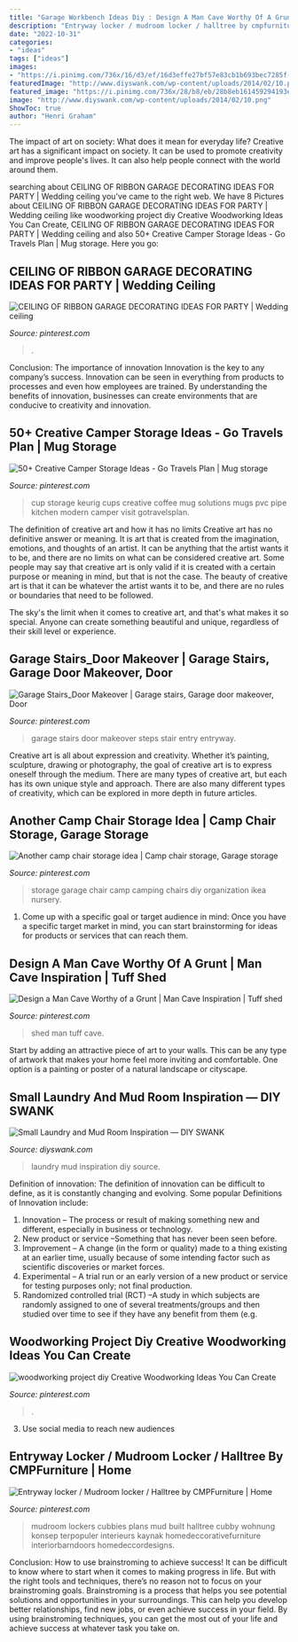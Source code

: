 ```yaml
---
title: "Garage Workbench Ideas Diy : Design A Man Cave Worthy Of A Grunt"
description: "Entryway locker / mudroom locker / halltree by cmpfurniture"
date: "2022-10-31"
categories:
- "ideas"
tags: ["ideas"]
images:
- "https://i.pinimg.com/736x/16/d3/ef/16d3effe27bf57e83cb1b693bec7285f--lockers-mudroom.jpg"
featuredImage: "http://www.diyswank.com/wp-content/uploads/2014/02/10.png"
featured_image: "https://i.pinimg.com/736x/28/b8/eb/28b8eb161459294193e108c47bbf79fd.jpg"
image: "http://www.diyswank.com/wp-content/uploads/2014/02/10.png"
ShowToc: true
author: "Henri Graham"
---
```



The impact of art on society: What does it mean for everyday life?
Creative art has a significant impact on society. It can be used to promote creativity and improve people's lives. It can also help people connect with the world around them.

	

		
searching about CEILING OF RIBBON GARAGE DECORATING IDEAS FOR PARTY | Wedding ceiling you've came to the right web. We have 8 Pictures about CEILING OF RIBBON GARAGE DECORATING IDEAS FOR PARTY | Wedding ceiling like woodworking project diy Creative Woodworking Ideas You Can Create, CEILING OF RIBBON GARAGE DECORATING IDEAS FOR PARTY | Wedding ceiling and also 50+ Creative Camper Storage Ideas - Go Travels Plan | Mug storage. Here you go:
		
    
## CEILING OF RIBBON GARAGE DECORATING IDEAS FOR PARTY | Wedding Ceiling

<img loading=lazy src="https://i.pinimg.com/736x/b5/6d/77/b56d7766e5b47ca1615ec1236c7696bb.jpg" onerror="this.onerror=null;this.src='https://tse3.mm.bing.net/th?id=OIP.C_ZfroNDEzWGKZybxG5zlwHaLJ&amp;pid=15.1';" alt="CEILING OF RIBBON GARAGE DECORATING IDEAS FOR PARTY | Wedding ceiling">

_Source: pinterest.com_

>. 

	

Conclusion: The importance of innovation
Innovation is the key to any company’s success. Innovation can be seen in everything from products to processes and even how employees are trained. By understanding the benefits of innovation, businesses can create environments that are conducive to creativity and innovation.

    
## 50+ Creative Camper Storage Ideas - Go Travels Plan | Mug Storage

<img loading=lazy src="https://i.pinimg.com/736x/ec/c3/a6/ecc3a65e9352352ca18b825af1c6a523.jpg" onerror="this.onerror=null;this.src='https://tse1.mm.bing.net/th?id=OIP.4_-JcCg3rD6EBNwP1QPI7wHaJ3&amp;pid=15.1';" alt="50+ Creative Camper Storage Ideas - Go Travels Plan | Mug storage">

_Source: pinterest.com_

>cup storage keurig cups creative coffee mug solutions mugs pvc pipe kitchen modern camper visit gotravelsplan. 

	

The definition of creative art and how it has no limits
Creative art has no definitive answer or meaning. It is art that is created from the imagination, emotions, and thoughts of an artist. It can be anything that the artist wants it to be, and there are no limits on what can be considered creative art.
Some people may say that creative art is only valid if it is created with a certain purpose or meaning in mind, but that is not the case. The beauty of creative art is that it can be whatever the artist wants it to be, and there are no rules or boundaries that need to be followed.

The sky's the limit when it comes to creative art, and that's what makes it so special. Anyone can create something beautiful and unique, regardless of their skill level or experience.

    
## Garage Stairs_Door Makeover | Garage Stairs, Garage Door Makeover, Door

<img loading=lazy src="https://i.pinimg.com/736x/58/34/12/58341256b1736cd7048f01a957eb7afd--garage-stairs-garage-entry.jpg" onerror="this.onerror=null;this.src='https://tse3.mm.bing.net/th?id=OIP.ATvtmViPzC6RsD-iNme9hgHaJ6&amp;pid=15.1';" alt="Garage Stairs_Door Makeover | Garage stairs, Garage door makeover, Door">

_Source: pinterest.com_

>garage stairs door makeover steps stair entry entryway. 

	

Creative art is all about expression and creativity. Whether it’s painting, sculpture, drawing or photography, the goal of creative art is to express oneself through the medium. There are many types of creative art, but each has its own unique style and approach. There are also many different types of creativity, which can be explored in more depth in future articles.

    
## Another Camp Chair Storage Idea | Camp Chair Storage, Garage Storage

<img loading=lazy src="https://i.pinimg.com/736x/4e/49/6b/4e496bbacd7cfbdf87f09313edb08ca9--garage-organization-garage-storage.jpg" onerror="this.onerror=null;this.src='https://tse3.mm.bing.net/th?id=OIP.-6Kskn5_98sSPDYX2H6CjwHaJ3&amp;pid=15.1';" alt="Another camp chair storage idea | Camp chair storage, Garage storage">

_Source: pinterest.com_

>storage garage chair camp camping chairs diy organization ikea nursery. 

	

1. Come up with a specific goal or target audience in mind: Once you have a specific target market in mind, you can start brainstorming for ideas for products or services that can reach them.

    
## Design A Man Cave Worthy Of A Grunt | Man Cave Inspiration | Tuff Shed

<img loading=lazy src="https://i.pinimg.com/736x/ab/f2/4f/abf24fa27b663c6409ecc326e1ee7058--garage-shed-garage-house.jpg?b=t" onerror="this.onerror=null;this.src='https://tse4.mm.bing.net/th?id=OIP.KKuqaglBppdlJP7qnQ1B5QHaJ4&amp;pid=15.1';" alt="Design a Man Cave Worthy of a Grunt | Man Cave Inspiration | Tuff shed">

_Source: pinterest.com_

>shed man tuff cave. 

	

Start by adding an attractive piece of art to your walls. This can be any type of artwork that makes your home feel more inviting and comfortable. One option is a painting or poster of a natural landscape or cityscape.

    
## Small Laundry And Mud Room Inspiration — DIY SWANK

<img loading=lazy src="http://www.diyswank.com/wp-content/uploads/2014/02/10.png" onerror="this.onerror=null;this.src='https://tse4.mm.bing.net/th?id=OIP.rXdSCIgpBIll1NJP_BNqlAHaLJ&amp;pid=15.1';" alt="Small Laundry and Mud Room Inspiration — DIY SWANK">

_Source: diyswank.com_

>laundry mud inspiration diy source. 

	

Definition of innovation:
The definition of innovation can be difficult to define, as it is constantly changing and evolving. Some popular Definitions of Innovation include:
1. Innovation – The process or result of making something new and different, especially in business or technology.
2. New product or service –Something that has never been seen before.
3. Improvement – A change (in the form or quality) made to a thing existing at an earlier time, usually because of some intending factor such as scientific discoveries or market forces.
4. Experimental – A trial run or an early version of a new product or service for testing purposes only; not final production. 
5. Randomized controlled trial (RCT) –A study in which subjects are randomly assigned to one of several treatments/groups and then studied over time to see if they have any benefit from them (e.g.

    
## Woodworking Project Diy Creative Woodworking Ideas You Can Create

<img loading=lazy src="https://i.pinimg.com/736x/28/b8/eb/28b8eb161459294193e108c47bbf79fd.jpg" onerror="this.onerror=null;this.src='https://tse3.mm.bing.net/th?id=OIP.3-6gRD-8S6VM1PM5XbeB1wHaLH&amp;pid=15.1';" alt="woodworking project diy Creative Woodworking Ideas You Can Create">

_Source: pinterest.com_

>. 

	

3. Use social media to reach new audiences

    
## Entryway Locker / Mudroom Locker / Halltree By CMPFurniture | Home

<img loading=lazy src="https://i.pinimg.com/736x/16/d3/ef/16d3effe27bf57e83cb1b693bec7285f--lockers-mudroom.jpg" onerror="this.onerror=null;this.src='https://tse2.mm.bing.net/th?id=OIP.PNhHfZPwe1JH7zHnUQlOVgHaJ3&amp;pid=15.1';" alt="Entryway locker / Mudroom locker / Halltree by CMPFurniture | Home">

_Source: pinterest.com_

>mudroom lockers cubbies plans mud built halltree cubby wohnung konsep terpopuler interieurs kaynak homedeccorativefurniture interiorbarndoors homedeccordesigns. 

	

Conclusion: How to use brainstroming to achieve success!
It can be difficult to know where to start when it comes to making progress in life. But with the right tools and techniques, there’s no reason not to focus on your brainstroming goals. Brainstroming is a process that helps you see potential solutions and opportunities in your surroundings. This can help you develop better relationships, find new jobs, or even achieve success in your field. By using brainstroming techniques, you can get the most out of your life and achieve success at whatever task you take on.

